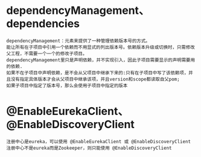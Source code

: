 # dependencyManagement、dependencies
```text
dependencyManagement：元素来提供了一种管理依赖版本号的方式。
能让所有在子项目中引用一个依赖而不用显式的列出版本号。依赖版本升级或切换时，只需修改父工程，不需要一个一个的修改子项目。
dependencyManagement里只是声明依赖，并不实现引入，因此子项目需要显示的声明需要用的依赖.
如果不在子项目中声明依赖，是不会从父项目中继承下来的:只有在子项目中写了该依赖项，并且没有指定具体版本才会从父项目中继承该项，并且version和scope都读取自父pom;
如果子项目中指定了版本号，那么会使用子项目中指定的版本
```
# @EnableEurekaClient、@EnableDiscoveryClient
```text
注册中心是eureka，可以使用 @EnableEurekaClient 或 @EnableDiscoveryClient
注册中心不是eureka而是Zookeeper，则只能使用 @EnableDiscoveryClient
```
